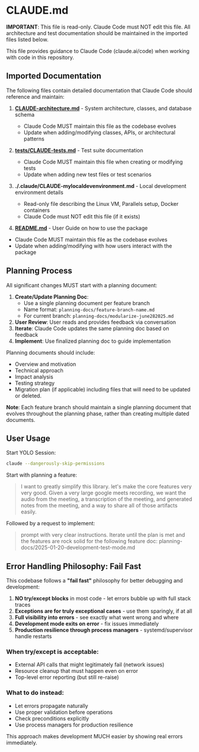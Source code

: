 # CLAUDE.md

**IMPORTANT**: This file is read-only. Claude Code must NOT edit this file. All architecture and test documentation should be maintained in the imported files listed below.

This file provides guidance to Claude Code (claude.ai/code) when working with code in this repository.

## Imported Documentation

The following files contain detailed documentation that Claude Code should reference and maintain:

1. **[CLAUDE-architecture.md](./CLAUDE-architecture.md)** - System architecture, classes, and database schema
   - Claude Code MUST maintain this file as the codebase evolves
   - Update when adding/modifying classes, APIs, or architectural patterns

2. **[tests/CLAUDE-tests.md](./tests/CLAUDE-tests.md)** - Test suite documentation
   - Claude Code MUST maintain this file when creating or modifying tests
   - Update when adding new test files or test scenarios

3. **./.claude/CLAUDE-mylocaldevenvironment.md** - Local development environment details
   - Read-only file describing the Linux VM, Parallels setup, Docker containers
   - Claude Code must NOT edit this file (if it exists)

4.  **[README.md](./README.md)** - User Guide on how to use the package
   - Claude Code MUST maintain this file as the codebase evolves
   - Update when adding/modifying with how users interact with the package

## Planning Process

All significant changes MUST start with a planning document:

1. **Create/Update Planning Doc**: 
   - Use a single planning document per feature branch
   - Name format: `planning-docs/feature-branch-name.md`
   - For current branch: `planning-docs/modularize-june282025.md`
2. **User Review**: User reads and provides feedback via conversation
3. **Iterate**: Claude Code updates the same planning doc based on feedback
4. **Implement**: Use finalized planning doc to guide implementation

Planning documents should include:
- Overview and motivation
- Technical approach
- Impact analysis
- Testing strategy
- Migration plan (if applicable) including files that will need to be updated or deleted.

**Note**: Each feature branch should maintain a single planning document that evolves throughout the planning phase, rather than creating multiple dated documents.

## User Usage
Start YOLO Session:
```bash
claude --dangerously-skip-permissions
```

Start with planning a feature:
> I want to greatly simplify this library. let's make the core features very very good. Given a very large google meets recording, we want the audio from the meeting, a transcription of the meeting, and generated notes from the meeting, and a way to share all of those artifacts easily.

Followed by a request to implement:
> prompt with very clear instructions. Iterate until the plan is met and the features are rock solid for the following feature doc: planning-docs/2025-01-20-development-test-mode.md

## Error Handling Philosophy: Fail Fast

This codebase follows a **"fail fast"** philosophy for better debugging and development:

1. **NO try/except blocks** in most code - let errors bubble up with full stack traces
2. **Exceptions are for truly exceptional cases** - use them sparingly, if at all
3. **Full visibility into errors** - see exactly what went wrong and where
4. **Development mode exits on error** - fix issues immediately
5. **Production resilience through process managers** - systemd/supervisor handle restarts

### When try/except is acceptable:
- External API calls that might legitimately fail (network issues)
- Resource cleanup that must happen even on error
- Top-level error reporting (but still re-raise)

### What to do instead:
- Let errors propagate naturally
- Use proper validation before operations
- Check preconditions explicitly
- Use process managers for production resilience

This approach makes development MUCH easier by showing real errors immediately.